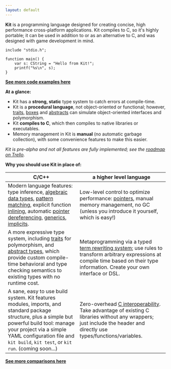 ```yaml
---
layout: default
---
```


**Kit** is a programming language designed for creating concise, high performance cross-platform applications. Kit compiles to C, so it's highly portable; it can be used in addition to or as an alternative to C, and was designed with game development in mind.


~~~kit
include "stdio.h";

function main() {
    var s: CString = "Hello from Kit!";
    printf("%s\n", s);
}
~~~


**[See more code examples here](examples.html)**

**At a glance:**

* Kit has a **strong, static** type system to catch errors at compile-time.
* Kit is a **procedural language**, not object-oriented or functional; however, [traits](examples.html#traits), [boxes](examples.html#boxes) and [abstracts](examples.html#abstracts) can simulate object-oriented interfaces and polymorphism.
* Kit **compiles to C**, which then compiles to native libraries or executables.
* Memory management in Kit is **manual** (no automatic garbage collection), with some convenience features to make this easier.

*Kit is pre-alpha and not all features are fully implemented; see the [roadmap on Trello](https://trello.com/b/Bn9H0fzk/kit).*

**Why you should use Kit in place of:**

| C/C++ | a higher level language |
| --- | --- |
| Modern language features: type inference, [algebraic data types](examples.html#enumsalgebraic-data-types), [pattern matching](examples.html#match), explicit function [inlining](examples.html#inline), automatic [pointer dereferencing](examples.html#pointers), [generics](examples.html#generics), [implicits](examples.html#implicits). | Low-level control to optimize performance: [pointers](examples.html#pointers), manual memory management, no GC (unless you introduce it yourself, which is easy!) |
| A more expressive type system, including [traits](examples.html#traits) for polymorphism, and [abstract types](examples.html#abstracts), which provide custom compile-time behavioral and type checking semantics to existing types with no runtime cost. | Metaprogramming via a typed [term rewriting system](examples.html#term-rewriting); use rules to transform arbitrary expressions at compile time based on their type information. Create your own interface or DSL. |
| A sane, easy to use build system. Kit features modules, imports, and standard package structure, plus a simple but powerful build tool: manage your project via a simple YAML configuration file and `kit build`, `kit test`, or `kit run`. (coming soon...) | Zero-overhead [C interoperability](examples.html#c-interoperability). Take advantage of existing C libraries without any wrappers; just include the header and directly use types/functions/variables. |

**[See more comparisons here](comparisons.html)**
